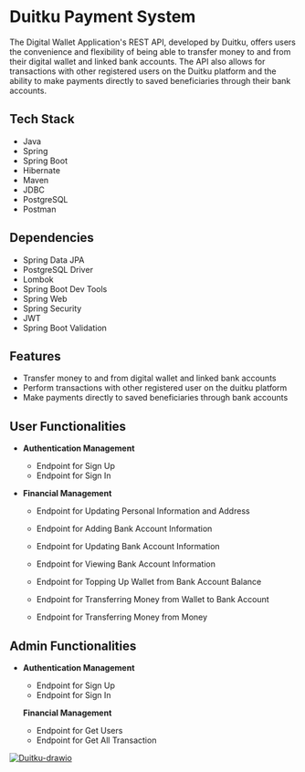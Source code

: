 # Duitku Payment System

The Digital Wallet Application's REST API, developed by Duitku, offers users the convenience and flexibility of being able to transfer money to and from their digital wallet and linked bank accounts. The API also allows for transactions with other registered users on the Duitku platform and the ability to make payments directly to saved beneficiaries through their bank accounts. 

## Tech Stack
- Java
- Spring
- Spring Boot
- Hibernate
- Maven
- JDBC
- PostgreSQL
- Postman

## Dependencies
- Spring Data JPA
- PostgreSQL Driver
- Lombok
- Spring Boot Dev Tools
- Spring Web
- Spring Security
- JWT
- Spring Boot Validation


## Features
- Transfer money to and from digital wallet and linked bank accounts
- Perform transactions with other registered user on the duitku platform
- Make payments directly to saved beneficiaries through bank accounts

## User Functionalities
- **Authentication Management**
    - Endpoint for Sign Up
    - Endpoint for Sign In

- **Financial Management**

    - Endpoint for Updating Personal Information and Address
    - Endpoint for Adding Bank Account Information
    - Endpoint for Updating Bank Account Information
    - Endpoint for Viewing Bank Account Information
    - Endpoint for Topping Up Wallet from Bank Account Balance
    - Endpoint for Transferring Money from Wallet to Bank Account
  
    - Endpoint for Transferring Money from Money

##  Admin Functionalities

- **Authentication Management**
    - Endpoint for Sign Up
    - Endpoint for Sign In
  
  **Financial Management**

    - Endpoint for Get Users
    - Endpoint for Get All Transaction

<a href="https://ibb.co/dbXMcRS"><img src="https://i.ibb.co/8zGsBHJ/Duitku-drawio.png" alt="Duitku-drawio" border="0"></a>